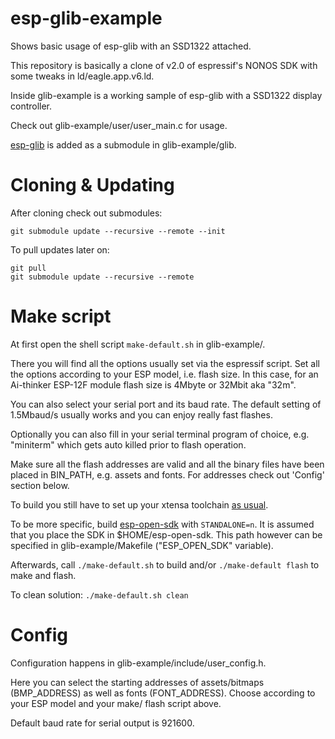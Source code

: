 esp-glib-example
======
Shows basic usage of esp-glib with an SSD1322 attached.

This repository is basically a clone of v2.0 of espressif's NONOS SDK with some tweaks in ld/eagle.app.v6.ld.

Inside glib-example is a working sample of esp-glib with a SSD1322 display controller.

Check out glib-example/user/user_main.c for usage.

[esp-glib](https://github.com/r-or/esp-glib) is added as a submodule in glib-example/glib.

Cloning & Updating
======
After cloning check out submodules:
```
git submodule update --recursive --remote --init
```

To pull updates later on:
```
git pull
git submodule update --recursive --remote
```

Make script
======
At first open the shell script ```make-default.sh``` in glib-example/.

There you will find all the options usually set via the espressif script. Set all the options according to your ESP model, i.e. flash size. In this case, for an Ai-thinker ESP-12F module flash size is 4Mbyte or 32Mbit aka "32m".

You can also select your serial port and its baud rate. The default setting of 1.5Mbaud/s usually works and you can enjoy really fast flashes.

Optionally you can also fill in your serial terminal program of choice, e.g. "miniterm" which gets auto killed prior to flash operation.

Make sure all the flash addresses are valid and all the binary files have been placed in BIN_PATH, e.g. assets and fonts. For addresses check out 'Config' section below.

To build you still have to set up your xtensa toolchain [as usual](https://github.com/esp8266/esp8266-wiki/wiki/Toolchain).

To be more specific, build [esp-open-sdk](https://github.com/pfalcon/esp-open-sdk) with ```STANDALONE=n```. It is assumed that you place the SDK in $HOME/esp-open-sdk. This path however can be specified in glib-example/Makefile ("ESP_OPEN_SDK" variable).

Afterwards, call ```./make-default.sh``` to build and/or ```./make-default flash``` to make and flash.

To clean solution: ```./make-default.sh clean```

Config
======
Configuration happens in glib-example/include/user_config.h.

Here you can select the starting addresses of assets/bitmaps (BMP_ADDRESS) as well as fonts (FONT_ADDRESS). Choose according to your ESP model and your make/ flash script above.

Default baud rate for serial output is 921600.
